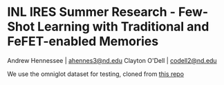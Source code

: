# INL IRES Summer Research - Few-Shot Learning with Traditional and FeFET-enabled Memories
Andrew Hennessee | ahennes3@nd.edu
Clayton O'Dell | codell2@nd.edu

We use the omniglot dataset for testing, cloned from [this repo](https://github.com/brendenlake/omniglot)
